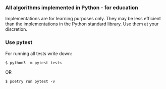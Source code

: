 
<!-- Short description: -->
  <h3>All algorithms implemented in Python - for education</h3>
</div>

Implementations are for learning purposes only. They may be less efficient than the implementations in the Python standard library. Use them at your discretion.
### Use pytest

For running all tests write down:

    $ python3 -m pytest tests

OR

	$ poetry run pytest -v

